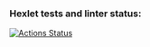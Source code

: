 ### Hexlet tests and linter status:
[![Actions Status](https://github.com/dmitriy617/data-analytics-project-92/workflows/hexlet-check/badge.svg)](https://github.com/dmitriy617/data-analytics-project-92/actions)